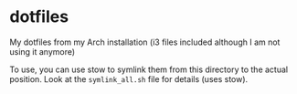 # dotfiles
My dotfiles from my Arch installation (i3 files included although I am not using it anymore)

To use, you can use stow to symlink them from this directory to the actual position. Look at the `symlink_all.sh` file for details (uses stow).
